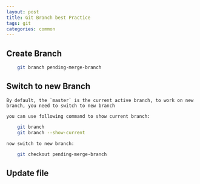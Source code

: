 ```yaml
---
layout: post
title: Git Branch best Practice
tags: git
categories: common
---
```


## Create Branch

~~~bash
    git branch pending-merge-branch
~~~

## Switch to new Branch

    By default, the `master` is the current active branch, to work on new branch, you need to switch to new branch

    you can use following command to show current branch:
~~~bash
    git branch
    git branch --show-current
~~~

    now switch to new branch:

~~~bash
    git checkout pending-merge-branch 
~~~

## Update file


